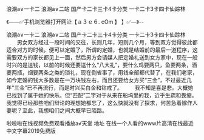 浪潮a∨一卡二
浪潮a∨二站
国产卡二卡三卡4卡分类
一卡二卡3卡四卡仙踪林


《——✅手机浏览器打开网沚【ａ３ｅ６. cOm 】 】✅—》--

浪潮a∨一卡二
浪潮a∨二站
国产卡二卡三卡4卡分类
一卡二卡3卡四卡仙踪林
　　男女双方经过一段时间的交往，长则几年，短则几个月，等到双方觉得彼此都适合对方的时候，便可以定婚了，所谓的定婚，也就是结婚前的最后一道程序，这需要双方的家长都见上一面，然后男方会请媒人把定婚礼送到女方家中，现在一般时兴的是送钱，以前的时候还要送什么“八大礼”，要什么鸡要两只，鱼要两条，酒要两瓶，烟要两条之类的琐礼，现在倒省事了，用钱全部都代替了，在我们老家，如今定婚的钱大多数是在一万块钱左右，而且还要给女方买“三金”，不过最近几年“三金”已不再流行，而是时兴买白金和钻戒了。
　　我不知是喜是悲。大概她已找到了属于她的快乐。但“匹配”二字对于从来在船坞里的我，近乎生疏和畏缩。我觉得已经那些咱们辩论的理想她都忘了，这么快就没有了探求，何苦急着嫁作人妻呢？至此，我想咱们之间大概早已陌路。





啦啦啦在线视频免费观看播放а√天堂 地址 在线一个人看的www片高清在线最近中文字幕2019免费版

